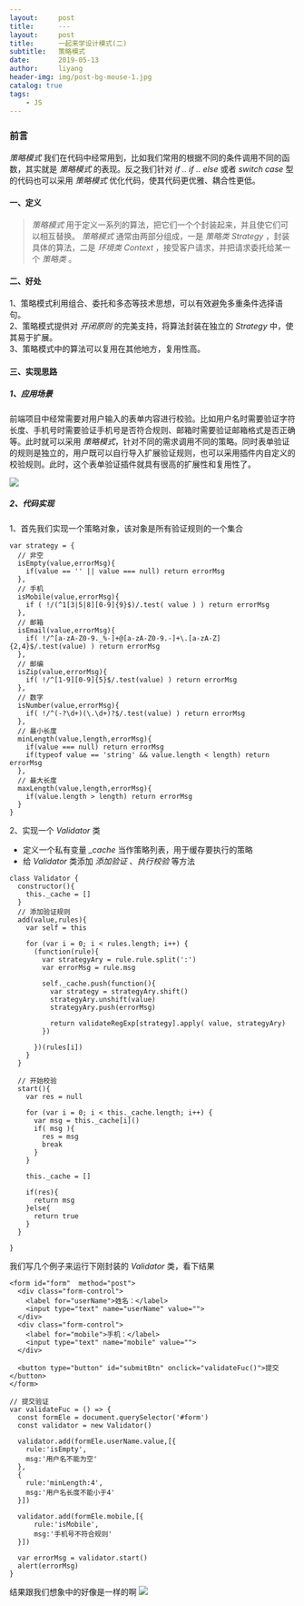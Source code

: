 ```yaml
---
layout:     post
title:      ---
layout:     post
title:      一起来学设计模式(二)
subtitle:   策略模式
date:       2019-05-13
author:     liyang
header-img: img/post-bg-mouse-1.jpg
catalog: true
tags:
    - JS
---
```


### 前言
*策略模式* 我们在代码中经常用到，比如我们常用的根据不同的条件调用不同的函数，其实就是 *策略模式* 的表现。反之我们针对 *if .. if .. else* 或者 *switch case* 型的代码也可以采用 *策略模式* 优化代码，使其代码更优雅、耦合性更低。

#### 一、定义
> *策略模式* 用于定义一系列的算法，把它们一个个封装起来，并且使它们可以相互替换。 *策略模式* 通常由两部分组成，一是 *策略类 Strategy*  ，封装具体的算法，二是 *环境类 Context* ，接受客户请求，并把请求委托给某一个 *策略类* 。


#### 二、好处
1、策略模式利用组合、委托和多态等技术思想，可以有效避免多重条件选择语句。<br/>
2、策略模式提供对 *开闭原则* 的完美支持，将算法封装在独立的 *Strategy* 中，使其易于扩展。<br/>
3、策略模式中的算法可以复用在其他地方，复用性高。


#### 三、实现思路
##### 1、应用场景
前端项目中经常需要对用户输入的表单内容进行校验。比如用户名时需要验证字符长度、手机号时需要验证手机号是否符合规则、邮箱时需要验证邮箱格式是否正确等。此时就可以采用 *策略模式*，针对不同的需求调用不同的策略。同时表单验证的规则是独立的，用户既可以自行导入扩展验证规则，也可以采用插件内自定义的校验规则。此时，这个表单验证插件就具有很高的扩展性和复用性了。



![](http://dev.fenzhitech.com/res/2ef5c3b85b03a6edb567b279bbe346d1.png)

##### 2、代码实现
1、首先我们实现一个策略对象，该对象是所有验证规则的一个集合

```
var strategy = {
  // 非空
  isEmpty(value,errorMsg){
    if(value == '' || value === null) return errorMsg
  },
  // 手机
  isMobile(value,errorMsg){
    if ( !/(^1[3|5|8][0-9]{9}$)/.test( value ) ) return errorMsg
  },
  // 邮箱
  isEmail(value,errorMsg){
    if( !/^[a-zA-Z0-9._%-]+@[a-zA-Z0-9.-]+\.[a-zA-Z]{2,4}$/.test(value) ) return errorMsg
  },
  // 邮编
  isZip(value,errorMsg){
    if( !/^[1-9][0-9]{5}$/.test(value) ) return errorMsg
  },
  // 数字
  isNumber(value,errorMsg){
    if( !/^(-?\d+)(\.\d+)?$/.test(value) ) return errorMsg
  },
  // 最小长度
  minLength(value,length,errorMsg){
    if(value === null) return errorMsg
    if(typeof value == 'string' && value.length < length) return errorMsg
  },
  // 最大长度
  maxLength(value,length,errorMsg){
    if(value.length > length) return errorMsg
  }
}

```

2、实现一个 *Validator* 类

* 定义一个私有变量 *_cache* 当作策略列表，用于缓存要执行的策略
* 给 *Validator* 类添加 *添加验证* 、*执行校验* 等方法

```
class Validator {
  constructor(){
    this._cache = []
  }
  // 添加验证规则
  add(value,rules){
    var self = this

    for (var i = 0; i < rules.length; i++) {
      (function(rule){
        var strategyAry = rule.rule.split(':')
        var errorMsg = rule.msg

        self._cache.push(function(){
          var strategy = strategyAry.shift()
          strategyAry.unshift(value)
          strategyAry.push(errorMsg)

          return validateRegExp[strategy].apply( value, strategyAry)
        })

      })(rules[i])
    }
  }

  // 开始校验
  start(){
    var res = null

    for (var i = 0; i < this._cache.length; i++) {
      var msg = this._cache[i]()
      if( msg ){
        res = msg
        break
      }
    }

    this._cache = []

    if(res){
      return msg
    }else{
      return true
    }
  }

}

```

我们写几个例子来运行下刚封装的 *Validator* 类，看下结果

```
<form id="form"  method="post">
  <div class="form-control">
    <label for="userName">姓名：</label>
    <input type="text" name="userName" value="">
  </div>
  <div class="form-control">
    <label for="mobile">手机：</label>
    <input type="text" name="mobile" value="">
  </div>

  <button type="button" id="submitBtn" onclick="validateFuc()">提交</button>
</form>

// 提交验证
var validateFuc = () => {
  const formEle = document.querySelector('#form')
  const validator = new Validator()

  validator.add(formEle.userName.value,[{
    rule:'isEmpty',
    msg:'用户名不能为空'
  },
  {
    rule:'minLength:4',
    msg:'用户名长度不能小于4'
  }])

  validator.add(formEle.mobile,[{
      rule:'isMobile',
      msg:'手机号不符合规则'
  }])

  var errorMsg = validator.start()
  alert(errorMsg)
}

```

结果跟我们想象中的好像是一样的啊
![](http://dev.fenzhitech.com/res/3ff7972d81874d16b4cfda1c3754418e.gif)
